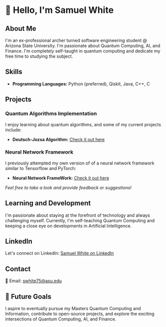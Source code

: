 
# 👋 Hello, I'm Samuel White

## About Me
I'm an ex-professional archer turned software engineering student @ Arizona State University. I'm passionate about Quantum Computing, AI, and Finance. I'm completely self-taught in quantum computing and dedicate my free time to studying the subject.

## Skills
- **Programming Languages:** Python (preferred), Qiskit, Java, C++, C

## Projects
### Quantum Algorithms Implementation
I enjoy learning about quantum algorithms, and some of my current projects include:
- **Deutsch-Jozsa Algorithm:** [Check it out here](https://github.com/samabwhite/Deutsch-Jozsa-Implementation)
### Neural Network Framework
I previously attempted my own version of of a neural network framework similar to Tensorflow and PyTorch:
- **Neural Network FrameWork:** [Check it out here](https://github.com/samabwhite/NeuralNetworkFramework)

*Feel free to take a look and provide feedback or suggestions!*

## Learning and Development
I'm passionate about staying at the forefront of technology and always challenging myself. Currently, I'm self-teaching Quantum Computing and keeping a close eye on developments in Artificial Intelligence.

## LinkedIn
Let's connect on LinkedIn: [Samuel White on LinkedIn](https://www.linkedin.com/in/samuel-white-0b8959138)

## Contact
📧 Email: swhite75@asu.edu

## 🚀 Future Goals
I aspire to eventually pursue my Masters Quantum Computing and Information, contribute to open-source projects, and explore the exciting intersections of Quantum Computing, AI, and Finance.
